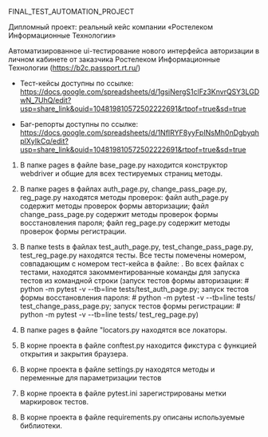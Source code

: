 FINAL_TEST_AUTOMATION_PROJECT

Дипломный проект: реальный кейс компании «Ростелеком Информационные Технологии»

Автоматизированное ui-тестирование нового интерфейса авторизации в личном кабинете 
от заказчика Ростелеком Информационные Технологии (https://b2c.passport.rt.ru/)




- Тест-кейсы доступны по ссылке:
https://docs.google.com/spreadsheets/d/1gsiNergS1clFz3KnvrQSY3LGDwN_7UhQ/edit?usp=share_link&ouid=104819810572502222691&rtpof=true&sd=true

- Баг-репорты доступны по ссылке:
https://docs.google.com/spreadsheets/d/1NfIRYF8yyFpINsMh0nDgbyqhplXyIkCq/edit?usp=share_link&ouid=104819810572502222691&rtpof=true&sd=true




1. В папке pages в файле base_page.py находится конструктор webdriver и общие для всех тестируемых страниц методы.

2. В папке pages в файлах auth_page.py, change_pass_page.py, reg_page.py находятся методы проверок: файл auth_page.py содержит методы проверок формы авторизации; 
файл change_pass_page.py содержит методы проверок формы восстановления пароля; файл reg_page.py содержит методы проверок формы регистрации.

3. В папке tests в файлах test_auth_page.py, test_change_pass_page.py, test_reg_page.py находятся тесты. 
Все тесты помечены номером, совпадающим с номером тест-кейса в файле: . 
Во всех файлах с тестами, находятся закомментированные команды для запуска тестов из командной строки 
(запуск тестов формы авторизации: # python -m pytest -v --tb=line tests/test_auth_page.py; 
 запуск тестов формы восстановления пароля: # python -m pytest -v --tb=line tests/ test_change_pass_page.py; 
 запуск тестов формы регистрации: # python -m pytest -v --tb=line tests/ test_reg_page.py)

4. В папке pages в файле "locators.py находятся все локаторы. 

5. В корне проекта в файле conftest.py находится фикстура с функцией открытия и закрытия браузера. 

6. В корне проекта в файле settings.py находятся методы и переменные для параметризации тестов 

7. В корне проекта в файле pytest.ini зарегистрированы метки маркировок тестов. 

8. В корне проекта в файле requirements.py описаны используемые библиотеки.